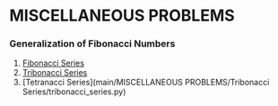 # MISCELLANEOUS PROBLEMS

### Generalization of Fibonacci Numbers
1. [Fibonacci Series]()
2. [Tribonacci Series]()
3. [Tetranacci Series](main/MISCELLANEOUS PROBLEMS/Tribonacci Series/tribonacci_series.py)
